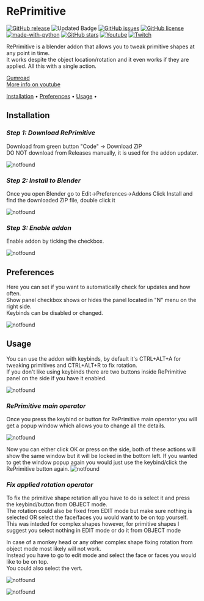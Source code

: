 # RePrimitive

[![GitHub release](https://img.shields.io/github/release/eXzacT/RePrimitive.svg)](https://github.com/eXzacT/RePrimitive/releases/)
![Updated Badge](https://badges.pufler.dev/updated/eXzacT/RePrimitive)
[![GitHub issues](https://img.shields.io/github/issues/eXzacT/RePrimitive.svg)](https://GitHub.com/eXzacT/RePrimitive/issues/)
[![GitHub license](https://img.shields.io/github/license/eXzacT/RePrimitive.svg)](https://github.com/eXzacT/RePrimitive/blob/main/LICENSE)
[![made-with-python](https://img.shields.io/badge/Made%20with-Python-1f425f.svg)](https://www.python.org/)
[![GitHub stars](https://img.shields.io/github/stars/eXzacT/RePrimitive.svg?style=social&label=Star&maxAge=2592000)](https://GitHub.com/eXzacT/RePrimitive/stargazers)
[![Youtube](https://img.shields.io/youtube/channel/subscribers/UCm5Nt3WIh1i1z-QB7H3zzkQ?style=social)](https://www.youtube.com/channel/UCm5Nt3WIh1i1z-QB7H3zzkQ)
[![Twitch](https://img.shields.io/twitch/status/exzact7?style=social)](https://www.twitch.tv/exzact7)

RePrimitive is a blender addon that allows you to tweak primitive shapes at any point in time.<br />
It works despite the object location/rotation and it even works if they are applied. All this with a single action.<br />

[Gumroad](https://exzact7.gumroad.com/l/reprimitive)  
[More info on youtube](https://www.youtube.com/watch?v=xmXLGlx7yl0&t=5s)

[Installation](#installation) •
[Preferences](#preferences) •
[Usage](#usage) •


## Installation

### _Step 1: Download RePrimitive_

Download from green button "Code" -> Download ZIP <br />
DO NOT download from Releases manually, it is used for the addon updater.

![notfound](https://i.imgur.com/u2GEXQx.png)

### _Step 2: Install to Blender_

Once you open Blender go to Edit->Preferences->Addons
Click Install and find the downloaded ZIP file, double click it

![notfound](https://i.imgur.com/DnFQTCK.png)

### _Step 3: Enable addon_

Enable addon by ticking the checkbox.

![notfound](https://i.imgur.com/0fpKcN0.png)

## Preferences

Here you can set if you want to automatically check for updates and how often.<br />
Show panel checkbox shows or hides the panel located in "N" menu on the right side.<br />
Keybinds can be disabled or changed.<br />

![notfound](https://i.imgur.com/yi5f21Z.png)

## Usage

You can use the addon with keybinds, by default it's CTRL+ALT+A for tweaking primitives and CTRL+ALT+R to fix rotation.<br />
If you don't like using keybinds there are two buttons inside RePrimitive panel on the side if you have it enabled.

![notfound](https://i.imgur.com/Q49FfWu.png)

### _RePrimitive main operator_

Once you press the keybind or button for RePrimitive main operator you will get a popup window which allows you to change all the details.

![notfound](https://i.imgur.com/gVRbMn7.png)

Now you can either click OK or press on the side, both of these actions will show the same window but it will be locked in the bottom left.
If you wanted to get the window popup again you would just use the keybind/click the RePrimitive button again.
![notfound](https://i.imgur.com/ddmjKG1.png)

### _Fix applied rotation operator_

To fix the primitive shape rotation all you have to do is select it and press the keybind/button from OBJECT mode.<br />
The rotation could also be fixed from EDIT mode but make sure nothing is selected OR select the face/faces you would want to be on top yourself.<br />
This was inteded for complex shapes however, for primitive shapes I suggest you select nothing in EDIT mode or do it from OBJECT mode

In case of a monkey head or any other complex shape fixing rotation from object mode most likely will not work.<br />
Instead you have to go to edit mode and select the face or faces you would like to be on top.<br />
You could also select the vert.

![notfound](https://i.imgur.com/ZanSp87.png)

![notfound](https://i.imgur.com/30Xu88C.png)